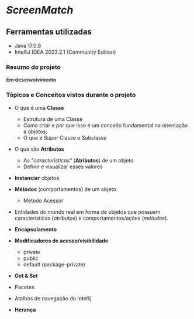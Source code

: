 # *ScreenMatch* #
## Ferramentas utilizadas ## 
* Java 17.0.8
* IntelliJ IDEA 2023.2.1 (Community Edition)

### Resumo do projeto ###

~~Em desenvolvimento~~


### Tópicos e Conceitos vistos durante o projeto ###

* O que é uma **Classe**
  * Estrutura de uma Classe
  * Como criar e por que isso é um conceito fundamental na orientação a objetos;
  * O que é Super Classe e  Subclasse
  
* O que são **Atributos**
  * As *"características"* (**Atributos**) de um objeto
  * Definir e visualizar esses valores
* **Instanciar** objetos
* **Métodos** (comportamentos) de um objeto
  * Método Acessor
* Entidades do mundo real em forma de objetos que possuem características (*atributos*) e comportamentos/ações (*métodos*).
* **Encapsulamento**
* **Modificadores de acesso/visibilidade**
  * private
  * public
  * default (package-private)
* **Get & Set**
* Pacotes
* Atalhos de navegação do Intellij
* **Herança**

